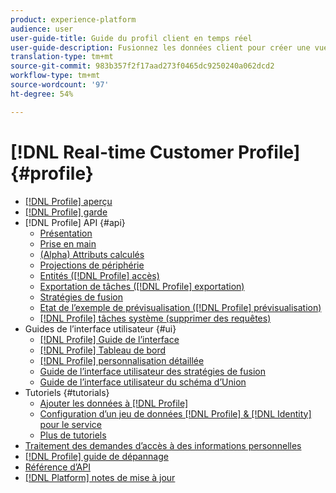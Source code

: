```yaml
---
product: experience-platform
audience: user
user-guide-title: Guide du profil client en temps réel
user-guide-description: Fusionnez les données client pour créer une vue unifiée des interactions client entre les canaux.
translation-type: tm+mt
source-git-commit: 983b357f2f17aad273f0465dc9250240a062dcd2
workflow-type: tm+mt
source-wordcount: '97'
ht-degree: 54%

---
```



# [!DNL Real-time Customer Profile] {#profile}

* [[!DNL Profile] aperçu](home.md)
* [[!DNL Profile] garde](guardrails.md)
* [!DNL Profile] API {#api}
   * [Présentation](api/overview.md)
   * [Prise en main](api/getting-started.md)
   * [(Alpha) Attributs calculés](api/computed-attributes.md)
   * [Projections de périphérie](api/edge-projections.md)
   * [Entités ([!DNL Profile] accès)](api/entities.md)
   * [Exportation de tâches ([!DNL Profile] exportation)](api/export-jobs.md)
   * [Stratégies de fusion](api/merge-policies.md)
   * [Etat de l’exemple de prévisualisation ([!DNL Profile] prévisualisation)](api/preview-sample-status.md)
   * [[!DNL Profile] tâches système (supprimer des requêtes)](api/profile-system-jobs.md)
* Guides de l’interface utilisateur {#ui}
   * [[!DNL Profile] Guide de l’interface](ui/user-guide.md)
   * [[!DNL Profile] Tableau de bord](ui/profile-dashboard.md)
   * [[!DNL Profile] personnalisation détaillée](ui/profile-customization.md)
   * [Guide de l’interface utilisateur des stratégies de fusion](ui/merge-policies.md)
   * [Guide de l’interface utilisateur du schéma d’Union](ui/union-schema.md)
* Tutoriels {#tutorials}
   * [Ajouter les données à [!DNL Profile]](tutorials/add-profile-data.md)
   * [Configuration d’un jeu de données [!DNL Profile] & [!DNL Identity] pour le service](tutorials/dataset-configuration.md)
   * [Plus de tutoriels](https://experienceleague.adobe.com/docs/platform-learn/tutorials/overview.html)
* [Traitement des demandes d’accès à des informations personnelles](privacy.md)
* [[!DNL Profile] guide de dépannage](troubleshooting.md)
* [Référence d’API](https://www.adobe.io/apis/experienceplatform/home/api-reference.html#!acpdr/swagger-specs/real-time-customer-profile.yaml)
* [[!DNL Platform] notes de mise à jour](https://docs.adobe.com/content/help/fr-FR/experience-platform/release-notes/latest.html)